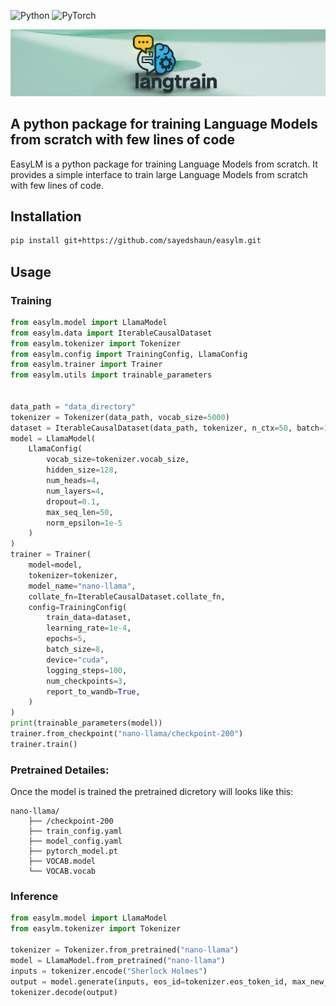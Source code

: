 ![Python](https://img.shields.io/badge/python-3670A0?style=plastic&logo=python&logoColor=ffdd54) ![PyTorch](https://img.shields.io/badge/PyTorch-%23EE4C2C.svg?style=plastic&logo=PyTorch&logoColor=white)

![alt text](assets/logo.png)

## A python package for training Language Models from scratch with few lines of code

EasyLM is a python package for training Language Models from scratch. It provides a simple interface to train large Language Models from scratch with few lines of code.

## Installation

```bash
pip install git+https://github.com/sayedshaun/easylm.git
```

## Usage

### Training

```python
from easylm.model import LlamaModel
from easylm.data import IterableCausalDataset
from easylm.tokenizer import Tokenizer
from easylm.config import TrainingConfig, LlamaConfig
from easylm.trainer import Trainer
from easylm.utils import trainable_parameters


data_path = "data_directory"
tokenizer = Tokenizer(data_path, vocab_size=5000)
dataset = IterableCausalDataset(data_path, tokenizer, n_ctx=50, batch=10000)
model = LlamaModel(
    LlamaConfig(
        vocab_size=tokenizer.vocab_size,
        hidden_size=128,
        num_heads=4,
        num_layers=4,
        dropout=0.1,
        max_seq_len=50,
        norm_epsilon=1e-5
    )
)
trainer = Trainer(
    model=model,
    tokenizer=tokenizer,
    model_name="nano-llama",
    collate_fn=IterableCausalDataset.collate_fn,
    config=TrainingConfig(
        train_data=dataset,
        learning_rate=1e-4,
        epochs=5,
        batch_size=8,
        device="cuda",
        logging_steps=100,
        num_checkpoints=3,
        report_to_wandb=True,
    )
)
print(trainable_parameters(model))
trainer.from_checkpoint("nano-llama/checkpoint-200")
trainer.train()
```


### Pretrained Detailes:
Once the model is trained the pretrained dicretory will looks like this:
```
nano-llama/
    ├── /checkpoint-200
    ├── train_config.yaml
    ├── model_config.yaml
    ├── pytorch_model.pt
    ├── VOCAB.model
    └── VOCAB.vocab
```

### Inference

```python
from easylm.model import LlamaModel
from easylm.tokenizer import Tokenizer

tokenizer = Tokenizer.from_pretrained("nano-llama")
model = LlamaModel.from_pretrained("nano-llama")
inputs = tokenizer.encode("Sherlock Holmes")
output = model.generate(inputs, eos_id=tokenizer.eos_token_id, max_new_tokens=50)
tokenizer.decode(output)
```